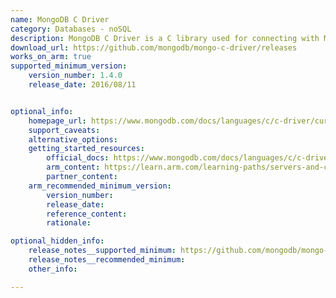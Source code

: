 ```yaml
---
name: MongoDB C Driver
category: Databases - noSQL
description: MongoDB C Driver is a C library used for connecting with MongoDB and interacting with data stored in the deployment.
download_url: https://github.com/mongodb/mongo-c-driver/releases
works_on_arm: true
supported_minimum_version:
    version_number: 1.4.0
    release_date: 2016/08/11


optional_info:
    homepage_url: https://www.mongodb.com/docs/languages/c/c-driver/current/
    support_caveats:
    alternative_options:
    getting_started_resources:
        official_docs: https://www.mongodb.com/docs/languages/c/c-driver/current/get-started/#std-label-c-get-started
        arm_content: https://learn.arm.com/learning-paths/servers-and-cloud-computing/mongodb/benchmark_mongodb-8.0/
        partner_content:
    arm_recommended_minimum_version:
        version_number:
        release_date:
        reference_content:
        rationale:

optional_hidden_info:
    release_notes__supported_minimum: https://github.com/mongodb/mongo-c-driver/releases/tag/1.4.0
    release_notes__recommended_minimum:
    other_info:

---
```

